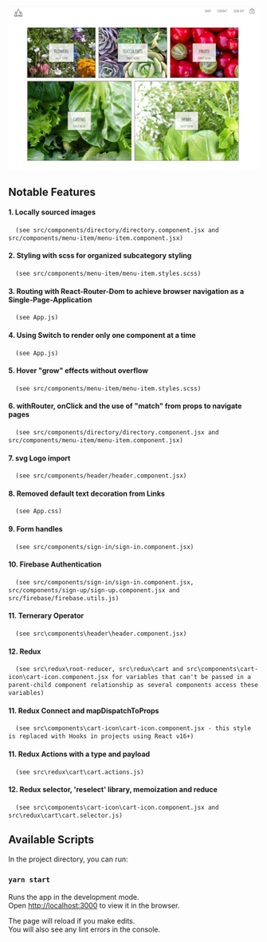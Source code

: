 <img src="https://github.com/serena-ramley/ecommerce/blob/master/app-preview.png" width="1000px" />


## Notable Features

#### 1. Locally sourced images

      (see src/components/directory/directory.component.jsx and src/components/menu-item/menu-item.component.jsx)
#### 2. Styling with scss for organized subcategory styling

      (see src/components/menu-item/menu-item.styles.scss)
#### 3. Routing with React-Router-Dom to achieve browser navigation as a Single-Page-Application

      (see App.js)
#### 4. Using Switch to render only one component at a time

      (see App.js)
#### 5. Hover "grow" effects without overflow

      (see src/components/menu-item/menu-item.styles.scss)
#### 6. withRouter, onClick and the use of "match" from props to navigate pages 

      (see src/components/directory/directory.component.jsx and src/components/menu-item/menu-item.component.jsx)
#### 7. svg Logo import

      (see src/components/header/header.component.jsx)

#### 8. Removed default text decoration from Links

      (see App.css)

#### 9. Form handles

      (see src/components/sign-in/sign-in.component.jsx)

#### 10. Firebase Authentication

      (see src/components/sign-in/sign-in.component.jsx,  src/components/sign-up/sign-up.component.jsx and src/firebase/firebase.utils.js)

#### 11. Ternerary Operator

      (see src\components\header\header.component.jsx)

#### 12. Redux

      (see src\redux\root-reducer, src\redux\cart and src\components\cart-icon\cart-icon.component.jsx for variables that can't be passed in a parent-child component relationship as several components access these variables)

#### 11. Redux Connect and mapDispatchToProps

      (see src\components\cart-icon\cart-icon.component.jsx - this style is replaced with Hooks in projects using React v16+)

#### 11. Redux Actions with a type and payload

      (see src\redux\cart\cart.actions.js)
      
#### 12. Redux selector, 'reselect' library, memoization and reduce

      (see src\components\cart-icon\cart-icon.component.jsx and src\redux\cart\cart.selector.js)

## Available Scripts

In the project directory, you can run:

### `yarn start`

Runs the app in the development mode.<br />
Open [http://localhost:3000](http://localhost:3000) to view it in the browser.

The page will reload if you make edits.<br />
You will also see any lint errors in the console.
